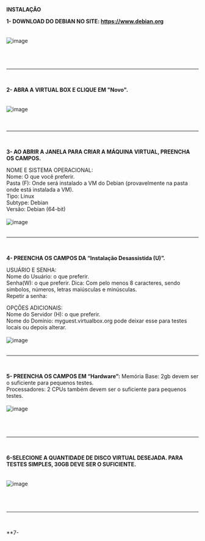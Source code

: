 **INSTALAÇÃO**

**1- DOWNLOAD DO DEBIAN NO SITE: https://www.debian.org**  
<br>   
![image](https://github.com/user-attachments/assets/17961136-7a73-441b-9872-4a383ef8a3ec)  
<br>      
<br>
_________________________________________________________________________________________________________________________
<br>   
 
 **2- ABRA A VIRTUAL BOX E CLIQUE EM "Novo".**   
<br>    
![image](https://github.com/user-attachments/assets/3dd2e209-dbd4-429e-82dd-b36ea0219dfc)    
<br>
<br>
_________________________________________________________________________________________________________________________
<br>

**3- AO ABRIR A JANELA PARA CRIAR A MÁQUINA VIRTUAL, PREENCHA OS CAMPOS.**    

NOME E SISTEMA OPERACIONAL:       
Nome: O que você preferir.  
Pasta (F): Onde será instalado a VM do Debian (provavelmente na pasta onde está instalada a VM).  
Tipo: Linux  
Subtype: Debian  
Versão: Debian (64-bit)  
<br>
![image](https://github.com/user-attachments/assets/385f5b34-62b3-4b2c-bc64-18f4c616aabe)
<br>
<br>
_________________________________________________________________________________________________________________________
<br>

**4- PREENCHA OS CAMPOS DA “Instalação Desassistida (U)”.**
   
USUÁRIO E SENHA:    
Nome do Usuário: o que preferir.    
Senha(W): o que preferir. Dica: Com pelo menos 8 caracteres, sendo símbolos, números, letras maiúsculas e minúsculas.       
Repetir a senha:   

OPÇÕES ADICIONAIS:    
Nome do Servidor (H): o que preferir.    
Nome do Domínio: myguest.virtualbox.org pode deixar esse para testes locais ou depois alterar.    
<br>
![image](https://github.com/user-attachments/assets/d2f6b087-2ec4-4fe0-9433-5f0ccd2fb048)
<br>
<br>
_________________________________________________________________________________________________________________________
<br>

**5- PREENCHA OS CAMPOS EM “Hardware”:**
Memória Base: 2gb devem ser o suficiente para pequenos testes.    
Processadores: 2 CPUs também devem ser o suficiente para pequenos testes.
<br>    
![image](https://github.com/user-attachments/assets/5adc777f-f4a2-4c77-933a-425bea544a77)   
<br>   
<br>   
_________________________________________________________________________________________________________________________
<br>    

**6-SELECIONE A QUANTIDADE DE DISCO VIRTUAL DESEJADA. PARA TESTES SIMPLES, 30GB DEVE SER O SUFICIENTE.**    
<br>     
![image](https://github.com/user-attachments/assets/76a244e3-29a6-4ef6-8eb7-7d0a5766c27c)     
<br>    
<br>    

_________________________________________________________________________________________________________________________
<br>     

**7-






